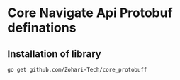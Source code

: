 # Core Navigate Api Protobuf definations


## Installation of library

```bash
go get github.com/Zohari-Tech/core_protobuff
```